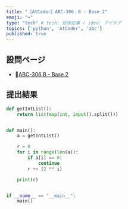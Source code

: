 ```yaml
---
title: "［AtCoder］ABC-306｜B - Base 2"
emoji: "⌨️"
type: "tech" # tech: 技術記事 / idea: アイデア
topics: ['python', 'AtCoder', 'abc']
published: true
---
```


## 設問ページ

- 🔗[ABC-306 B - Base 2](https://atcoder.jp/contests/abc306/tasks/abc306_b)

## 提出結果

```python
def getIntList():
    return list(map(int, input().split()))


def main():
    a = getIntList()

    r = 0
    for i in range(len(a)):
        if a[i] == 0:
            continue
        r += (2 ** i)

    print(r)


if __name__ == "__main__":
    main()
```
